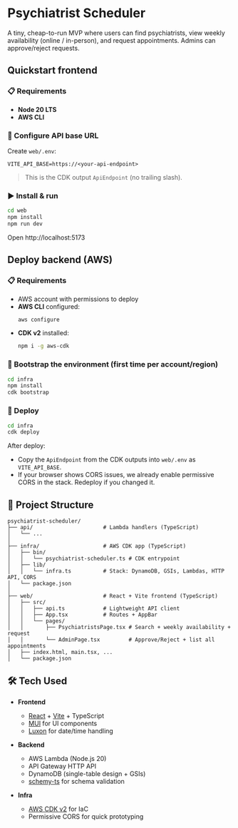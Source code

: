 # Psychiatrist Scheduler

A tiny, cheap-to-run MVP where users can find psychiatrists, view weekly availability (online / in-person), and request appointments. Admins can approve/reject requests.

## Quickstart frontend

### 📋 Requirements
- **Node 20 LTS**
- **AWS CLI**

### 🔧 Configure API base URL
Create `web/.env`:
```env
VITE_API_BASE=https://<your-api-endpoint>
```
> This is the CDK output `ApiEndpoint` (no trailing slash).

### ▶️ Install & run
```bash
cd web
npm install
npm run dev
```
Open http://localhost:5173

## Deploy backend (AWS)

### 📋 Requirements
- AWS account with permissions to deploy
- **AWS CLI** configured:
  ```bash
  aws configure
  ```
- **CDK v2** installed:
  ```bash
  npm i -g aws-cdk
  ```

### 🚀 Bootstrap the environment (first time per account/region)
```bash
cd infra
npm install
cdk bootstrap
```

### 🚢 Deploy
```bash
cd infra
cdk deploy
```

After deploy:
- Copy the `ApiEndpoint` from the CDK outputs into `web/.env` as `VITE_API_BASE`.
- If your browser shows CORS issues, we already enable permissive CORS in the stack. Redeploy if you changed it.

## 📂 Project Structure

```
psychiatrist-scheduler/
├── api/                      # Lambda handlers (TypeScript)
│   └── ...
│
├── infra/                    # AWS CDK app (TypeScript)
│   ├── bin/
│   │   └── psychiatrist-scheduler.ts # CDK entrypoint
│   ├── lib/
│   │   └── infra.ts          # Stack: DynamoDB, GSIs, Lambdas, HTTP API, CORS
│   └── package.json
│
├── web/                      # React + Vite frontend (TypeScript)
│   ├── src/
│   │   ├── api.ts            # Lightweight API client
│   │   ├── App.tsx           # Routes + AppBar
│   │   └── pages/
│   │       ├── PsychiatristsPage.tsx # Search + weekly availability + request
│   │       └── AdminPage.tsx         # Approve/Reject + list all appointments
│   ├── index.html, main.tsx, ...
│   └── package.json
```

## 🛠 Tech Used

- **Frontend**
  - [React](https://react.dev/) + [Vite](https://vitejs.dev/) + TypeScript
  - [MUI](https://mui.com/) for UI components
  - [Luxon](https://moment.github.io/luxon/) for date/time handling

- **Backend**
  - AWS Lambda (Node.js 20)
  - API Gateway HTTP API
  - DynamoDB (single-table design + GSIs)
  - [schemy-ts](https://github.com/aeberdinelli/schemy) for schema validation

- **Infra**
  - [AWS CDK v2](https://docs.aws.amazon.com/cdk/v2/guide/home.html) for IaC
  - Permissive CORS for quick prototyping
